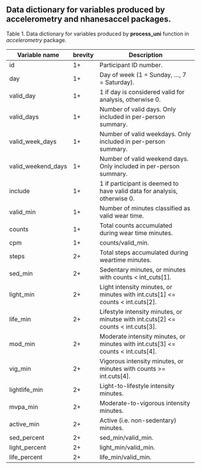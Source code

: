 ## Data dictionary for variables produced by **accelerometry** and **nhanesaccel** packages.

Table 1. Data dictionary for variables produced by **process_uni** function in *accelerometry* package.

Variable name      | brevity | Description                                                
-------------------|---------|------------------------------------------------------------
id                 | 1+	     | Participant ID number.                                     
day                | 1+	     | Day of week (1 = Sunday, …, 7 = Saturday).                 
valid_day	         | 1+	     | 1 if day is considered valid for analysis, otherwise 0.    
valid_days	       | 1+	     | Number of valid days. Only included in per-person summary. 
valid_week_days	   | 1+	     | Number of valid weekdays. Only included in per-person summary.
valid_weekend_days | 1+	     | Number of valid weekend days. Only included in per-person summary.
include            | 1+	     | 1 if participant is deemed to have valid data for analysis, otherwise 0.
valid_min          | 1+	     | Number of minutes classified as valid wear time.
counts	           | 1+	     | Total counts accumulated during wear time minutes.
cpm	               | 1+	     | counts/valid_min.
steps	             | 2+	     | Total steps accumulated during weartime minutes.
sed_min	           | 2+	     | Sedentary minutes, or minutes with counts < int_cuts[1]. 
light_min          | 2+	     | Light intensity minutes, or minutes with int.cuts[1] <= counts < int.cuts[2].
life_min	         | 2+      | Lifestyle intensity minutes, or minutse with int.cuts[2] <= counts < int.cuts[3].
mod_min	           | 2+      | Moderate intensity minutes, or minutes with int.cuts[3] <= counts < int.cuts[4].
vig_min	           | 2+	     | Vigorous intensity minutes, or minutes with counts >= int.cuts[4].
lightlife_min	     | 2+	     | Light-to-lifestyle intensity minutes.
mvpa_min	         | 2+	     | Moderate-to-vigorous intensity minutes.
active_min	       | 2+	     | Active (i.e. non-sedentary) minutes.
sed_percent	       | 2+	     | sed_min/valid_min.
light_percent	     | 2+	     | light_min/valid_min.
life_percent	     | 2+	     | life_min/valid_min.
